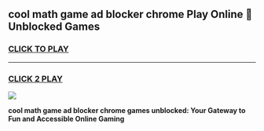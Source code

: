 
## cool math game ad blocker chrome Play Online 👋 Unblocked Games
<h3>
<a href="https://news.freeplayer.one?title=cool_math_game_ad_blocker_chrome&ref=17CMG">CLICK TO PLAY</a></h3>
<hr>

<h3>
<a href="https://news.freeplayer.one?title=cool_math_game_ad_blocker_chrome&ref=17CMG">CLICK 2 PLAY</a>
  
</h3>

<a href="https://news.freeplayer.one?title=cool_math_game_ad_blocker_chrome&ref=17CMG/"><img src="https://clearcache.store/games.png"></a>


**cool math game ad blocker chrome games unblocked: Your Gateway to Fun and Accessible Online Gaming**

